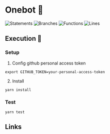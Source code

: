# Onebot 💯

![Statements](https://img.shields.io/badge/statements-94.67%25-brightgreen.svg?style=flat&logo=jest)
![Branches](https://img.shields.io/badge/branches-76.11%25-red.svg?style=flat&logo=jest)
![Functions](https://img.shields.io/badge/functions-85.71%25-yellow.svg?style=flat&logo=jest)
![Lines](https://img.shields.io/badge/lines-94%25-brightgreen.svg?style=flat&logo=jest)

## Execution 🚀

### Setup

1. Config github personal access token

```
export GITHUB_TOKEN=your-personal-access-token
```

2. Install

```
yarn install
```

### Test

```
yarn test
```

## Links
